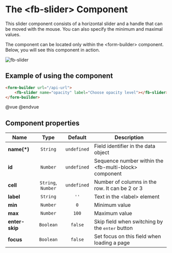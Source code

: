 # The &lt;fb-slider&gt; Component

This slider component consists of a horizontal slider and a handle that can be moved with the mouse. You can also specify the minimum and maximal values.

The component can be located only within the &lt;form-builder&gt; component. Below, you will see this component in action.

![fb-slider](https://storage.googleapis.com/static.awes.io/docs/fb-slider.gif)


## Example of using the component

```html
<form-builder url="/api-url">
    <fb-slider name="opacity" label="Choose opacity level"></fb-slider>
</form-builder>
```
@vue
<form-builder url="/api-url">
    <fb-slider name="opacity" label="Choose opacity level"></fb-slider>
</form-builder>
@endvue


## Component properties

| Name                | Type               | Default             | Description                                       |
|---------------------|:------------------:|:-------------------:|---------------------------------------------------|
| **name(*)**         | `String`           | `undefined`         | Field identifier in the data object               |
| **id**              | `Number`           | `undefined`         | Sequence number within the &lt;fb-multi-block&gt; component    |
| **cell**            | `String`, `Number` | `undefined`         | Number of columns in the row. It can be 2 or 3    |
| **label**           | `String`           | `''`                | Text in the &lt;label&gt; element                 |
| **min**             | `Number`           | `0`                 | Minimum value                                     |
| **max**             | `Number`           | `100`               | Maximum value                                     |
| **enter-skip**      | `Boolean`          | `false`             | Skip field when switching by the <kbd>enter</kbd> button |
| **focus**           | `Boolean`          | `false`             | Set focus on this field when loading a page       |
